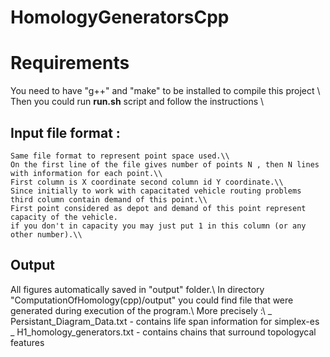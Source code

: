# HomologyGeneratorsCpp
# Requirements 
You need to have "g++" and "make" to be installed to compile this project \\
Then you could run **run.sh** script and follow the instructions \\

## Input file format :
	Same file format to represent point space used.\\
	On the first line of the file gives number of points N , then N lines with information for each point.\\
	First column is X coordinate second column id Y coordinate.\\
	Since initially to work with capacitated vehicle routing problems third column contain demand of this point.\\
	First point considered as depot and demand of this point represent capacity of the vehicle.
	if you don't in capacity you may just put 1 in this column (or any other number).\\ 
## Output

All figures automatically saved in "output" folder.\\
In directory "ComputationOfHomology(cpp)/output" you could find file that were generated during execution of the program.\\
More precisely :\\
_	Persistant_Diagram_Data.txt - contains life span information for simplex-es
_	H1_homology_generators.txt - contains chains that surround topologycal features

	
